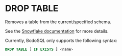 # DROP TABLE

Removes a table from the current/specified schema.

See the [Snowflake documentation](https://docs.snowflake.com/en/sql-reference/sql/drop-table) for more details.

Currently, BodoSQL only supports the following syntax:

```sql
DROP TABLE [ IF EXISTS ] <name>
```
